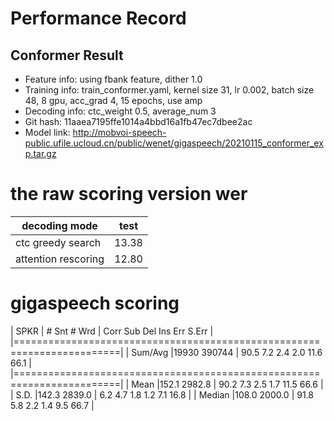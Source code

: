 # Performance Record

## Conformer Result

* Feature info: using fbank feature, dither 1.0
* Training info: train_conformer.yaml, kernel size 31, lr 0.002, batch size 48, 8 gpu, acc_grad 4, 15 epochs, use amp
* Decoding info: ctc_weight 0.5, average_num 3
* Git hash: 11aaea7195ffe1014a4bbd16a1fb47ec7dbee2ac
* Model link: http://mobvoi-speech-public.ufile.ucloud.cn/public/wenet/gigaspeech/20210115_conformer_exp.tar.gz

# the raw scoring version wer
| decoding mode                 | test  |
|-------------------------------|-------|
| ctc greedy search             | 13.38 |
| attention rescoring           | 12.80 |

# gigaspeech scoring

| SPKR          | # Snt  # Wrd | Corr    Sub    Del    Ins    Err  S.Err |
|========================================================================|
| Sum/Avg       |19930  390744 | 90.5    7.2    2.4    2.0   11.6   66.1 |
|========================================================================|
|     Mean      |152.1  2982.8 | 90.2    7.3    2.5    1.7   11.5   66.6 |
|     S.D.      |142.3  2839.0 |  6.2    4.7    1.8    1.2    7.1   16.8 |
|    Median     |108.0  2000.0 | 91.8    5.8    2.2    1.4    9.5   66.7 |

